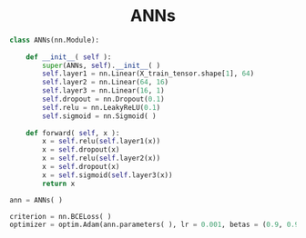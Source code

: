 <!--
 * @Description: 
 * @Author: shadow221213
 * @Date: 2024-01-22 15:32:31
 * @LastEditTime: 2024-01-23 02:52:50
-->
# <div align="center">ANNs</div>

``` python
class ANNs(nn.Module):
    
    def __init__( self ):
        super(ANNs, self).__init__( )
        self.layer1 = nn.Linear(X_train_tensor.shape[1], 64)
        self.layer2 = nn.Linear(64, 16)
        self.layer3 = nn.Linear(16, 1)
        self.dropout = nn.Dropout(0.1)
        self.relu = nn.LeakyReLU(0.1)
        self.sigmoid = nn.Sigmoid( )
    
    def forward( self, x ):
        x = self.relu(self.layer1(x))
        x = self.dropout(x)
        x = self.relu(self.layer2(x))
        x = self.dropout(x)
        x = self.sigmoid(self.layer3(x))
        return x

ann = ANNs( )

criterion = nn.BCELoss( )
optimizer = optim.Adam(ann.parameters( ), lr = 0.001, betas = (0.9, 0.999), eps = 1e-07)
```